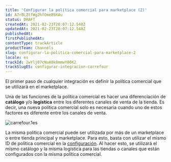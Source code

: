 ```yaml
---
title: 'Configurar la política comercial para marketplace (2)'
id: A7rBLZtfWg2hfOmeB9XAu
status: DRAFT
createdAt: 2021-02-23T20:07:12.548Z
updatedAt: 2021-02-23T20:07:12.548Z
publishedAt: 
firstPublishedAt: 
contentType: trackArticle
productTeam: Channels
slug: configurar-la-politica-comercial-para-marketplace-2
locale: es
trackId: 2wYlj07cNuA8k8mmwY86K2
trackSlugES: configurar-integracion-carrefour
---
```


El primer paso de cualquier integración es definir la política comercial que se utilizará en el marketplace.

Una de las funciones de la política comercial es hacer una diferenciación de __catálogo__ y/o __logística__ entre los diferentes canales de venta de la tienda. Es decir, una nueva política comercial solo es necesaria cuando uno de estos factores es diferente entre los canales de venta.

![carrefour.1es](https://images.ctfassets.net/alneenqid6w5/5K4NqjICKTJMoXWmaTDnpD/9f0435400496cfcfeb6201edb5c9837f/carrefour.1es.png)

La misma política comercial puede ser utilizada por más de un marketplace o entre tienda principal y marketplace. Para esto, basta con utilizar el mismo ID de política comercial en la [configuración](es/tutorial/integrando-con-marketplace). Al hacer esto, se utilizará el mismo catálogo y la misma logística para las tiendas o canales que están configurados con la misma política comercial.


